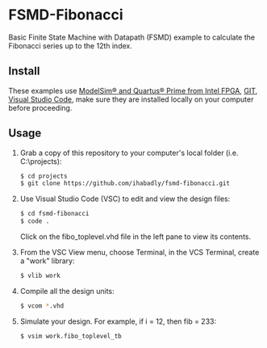 # FSMD-Fibonacci
Basic Finite State Machine with Datapath (FSMD) example to calculate the Fibonacci series up to the 12th index.

## Install

These examples use [ModelSim&reg; and Quartus&reg; Prime from Intel FPGA](http://fpgasoftware.intel.com/?edition=lite), [GIT](https://git-scm.com/download/win), [Visual Studio Code](https://code.visualstudio.com/download), make sure they are installed locally on your computer before proceeding.

## Usage

1. Grab a copy of this repository to your computer's local folder (i.e. C:\projects):

    ```sh
    $ cd projects
    $ git clone https://github.com/ihabadly/fsmd-fibonacci.git
    ```
2. Use Visual Studio Code (VSC) to edit and view the design files:

    ```sh
    $ cd fsmd-fibonacci
    $ code .
    ```
    Click on the fibo_toplevel.vhd file in the left pane to view its contents.
    
3. From the VSC View menu, choose Terminal, in the VCS Terminal, create a "work" library:

    ```sh
    $ vlib work
    ```
    
4. Compile all the design units:

    ```sh
    $ vcom *.vhd
    ```
    
5. Simulate your design. For example, if i = 12, then fib = 233:

    ```sh
    $ vsim work.fibo_toplevel_tb
    ```

